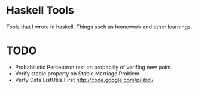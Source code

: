 Haskell Tools
=============
Tools that I wrote in haskell. Things such as homework and other learnings.


# TODO
- Probabilistic Perceptron test on probabiliy of verifing new point.
- Verify stable property on Stable Marriage Problem
- Verfy Data.ListUtils.First
http://code.google.com/p/libol/
